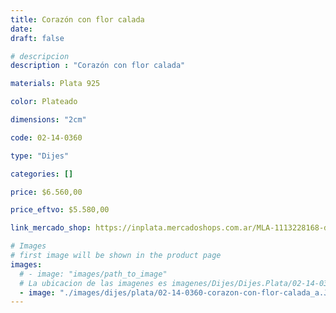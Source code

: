 ```yaml
---
title: Corazón con flor calada
date: 
draft: false

# descripcion
description : "Corazón con flor calada"

materials: Plata 925

color: Plateado

dimensions: "2cm"

code: 02-14-0360

type: "Dijes"

categories: []

price: $6.560,00

price_eftvo: $5.580,00

link_mercado_shop: https://inplata.mercadoshops.com.ar/MLA-1113228168-dije-corazón-con-flor-calada-plata-925-_JM

# Images
# first image will be shown in the product page
images:
  # - image: "images/path_to_image"
  # La ubicacion de las imagenes es imagenes/Dijes/Dijes.Plata/02-14-0360-corazon-con-flor-calada
  - image: "./images/dijes/plata/02-14-0360-corazon-con-flor-calada_a.JPG"
---
```

